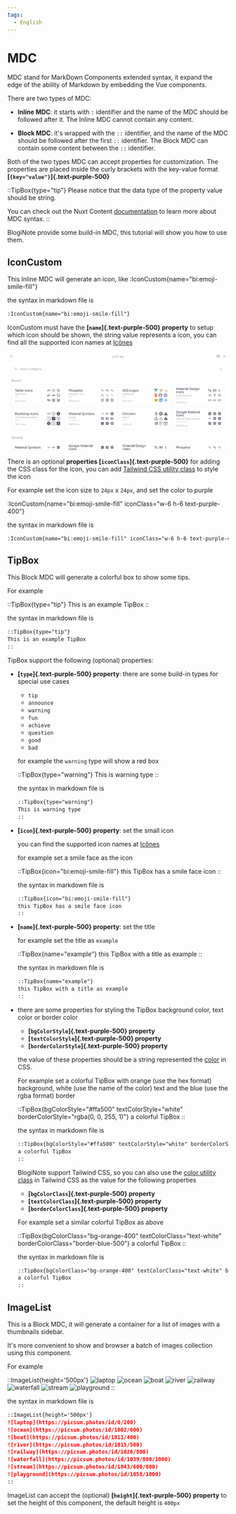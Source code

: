```yaml
---
tags:
  - English
---
```


# MDC

MDC stand for MarkDown Components extended syntax, it expand the edge of the ability of Markdown by embedding the Vue components.

There are two types of MDC:

* **Inline MDC**: it starts with `:` identifier and the name of the MDC should be followed after it. The Inline MDC cannot contain any content.

* **Block MDC**: it's wrapped with the `::` identifier, and the name of the MDC should be followed after the first `::` identifier. The Block MDC can contain some content between the `::` identifier.

Both of the two types MDC can accept properties for customization. The properties are placed inside the curly brackets with the key-value format **[`{key="value"}`]{.text-purple-500}**

::TipBox{type="tip"}
Please notice that the data type of the property value should be string.

You can check out the Nuxt Content [documentation](https://content.nuxtjs.org/guide/writing/mdc) to learn more about MDC syntax.
::

BlogiNote provide some build-in MDC, this tutorial will show you how to use them.

## IconCustom
This Inline MDC will generate an icon, like :IconCustom{name="bi:emoji-smile-fill"}

the syntax in markdown file is

```md
:IconCustom{name="bi:emoji-smile-fill"}
```

IconCustom must have the **[`name`]{.text-purple-500} property** to setup which icon should be shown, the string value represents a icon, you can find all the supported icon names at [Icônes](https://icones.js.org/)

![Find Icon Name](./images/icon-custom.gif)

There is an optional **properties [`iconClass`]{.text-purple-500}** for adding the CSS class for the icon, you can add [Tailwind CSS utility class](https://tailwindcss.com/docs/utility-first) to style the icon

For example set the icon size to `24px` x `24px`, and set the color to purple

:IconCustom{name="bi:emoji-smile-fill" iconClass="w-6 h-6 text-purple-400"}

the syntax in markdown file is

```md
:IconCustom{name="bi:emoji-smile-fill" iconClass="w-6 h-6 text-purple-400"}
```

## TipBox
This Block MDC will generate a colorful box to show some tips.

For example

::TipBox{type="tip"}
This is an example TipBox
::

the syntax in markdown file is

```md
::TipBox{type="tip"}
This is an example TipBox
::
```

TipBox support the following (optional) properties:

* **[`type`]{.text-purple-500} property**: there are some build-in types for special use cases

    * `tip`
    * `announce`
    * `warning`
    * `fun`
    * `achieve`
    * `question`
    * `good`
    * `bad`

    for example the `warning` type will show a red box

    ::TipBox{type="warning"}
    This is warning type
    ::

    the syntax in markdown file is

    ```md
    ::TipBox{type="warning"}
    This is warning type
    ::
    ```

* **[`icon`]{.text-purple-500} property**: set the small icon

    you can find the supported icon names at [Icônes](https://icones.js.org/)

    for example set a smile face as the icon

    ::TipBox{icon="bi:emoji-smile-fill"}
    this TipBox has a smile face icon
    ::

    the syntax in markdown file is

    ```md
    ::TipBox{icon="bi:emoji-smile-fill"}
    this TipBox has a smile face icon
    ::
    ```

* **[`name`]{.text-purple-500} property**: set the title

    for example set the title as `example`

    ::TipBox{name="example"}
    this TipBox with a title as example
    ::

    the syntax in markdown file is

    ```md
    ::TipBox{name="example"}
    this TipBox with a title as example
    ::
    ```

* there are some properties for styling the TipBox background color, text color or border color

    * **[`bgColorStyle`]{.text-purple-500} property**
    * **[`textColorStyle`]{.text-purple-500} property**
    * **[`borderColorStyle`]{.text-purple-500} property**

    the value of these properties should be a string represented the [color](https://developer.mozilla.org/en-US/docs/Web/CSS/color_value) in CSS.

    For example set a colorful TipBox with orange (use the hex format) background, white (use the name of the color) text and the blue (use the rgba format) border

    ::TipBox{bgColorStyle="#ffa500" textColorStyle="white" borderColorStyle="rgba(0, 0, 255, 1)"}
    a colorful TipBox
    ::

    the syntax in markdown file is

    ```md
    ::TipBox{bgColorStyle="#ffa500" textColorStyle="white" borderColorStyle="rgba(0, 0, 255, 1)"}
    a colorful TipBox
    ::
    ```

    BlogiNote support Tailwind CSS, so you can also use the [color utility class](https://tailwindcss.com/docs/customizing-colors) in Tailwind CSS as the value for the following properties

    * **[`bgColorClass`]{.text-purple-500} property**
    * **[`textColorClass`]{.text-purple-500} property**
    * **[`borderColorClass`]{.text-purple-500} property**

    For example set a similar colorful TipBox as above

    ::TipBox{bgColorClass="bg-orange-400" textColorClass="text-white" borderColorClass="border-blue-500"}
    a colorful TipBox
    ::

    the syntax in markdown file is

    ```md
    ::TipBox{bgColorClass="bg-orange-400" textColorClass="text-white" borderColorClass="border-blue-500"}
    a colorful TipBox
    ::
    ```

## ImageList
This is a Block MDC, it will generate a container for a list of images with a thumbnails sidebar.

It's more convenient to show and browser a batch of images collection using this component.

For example

::ImageList{height='500px'}
![laptop](https://picsum.photos/id/0/200)
![ocean](https://picsum.photos/id/1002/600)
![boat](https://picsum.photos/id/1011/400)
![river](https://picsum.photos/id/1015/500)
![railway](https://picsum.photos/id/1026/800)
![waterfall](https://picsum.photos/id/1039/800/1000)
![stream](https://picsum.photos/id/1043/600/800)
![playground](https://picsum.photos/id/1058/1000)
::

the syntax in markdown file is

```md
::ImageList{height='500px'}
![laptop](https://picsum.photos/id/0/200)
![ocean](https://picsum.photos/id/1002/600)
![boat](https://picsum.photos/id/1011/400)
![river](https://picsum.photos/id/1015/500)
![railway](https://picsum.photos/id/1026/800)
![waterfall](https://picsum.photos/id/1039/800/1000)
![stream](https://picsum.photos/id/1043/600/800)
![playground](https://picsum.photos/id/1058/1000)
::
```

ImageList can accept the (optional) **[`height`]{.text-purple-500} property** to set the height of this component, the default height is `400px`


